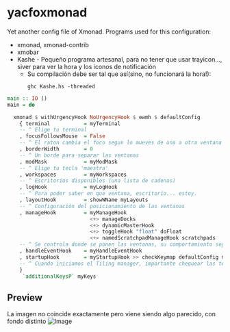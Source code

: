 yacfoxmonad
===========

Yet another config file of Xmonad. Programs used for this configuration:

 * xmonad, xmonad-contrib
 * xmobar
 * Kashe - Pequeño programa artesanal, para no tener que usar trayicon..., siver para ver la hora y los iconos de notificación
   * Su compilación debe ser tal que así(sino, no funcionará la hora!):
     ```shell
     ghc Kashe.hs -threaded
     ```

```haskell
main :: IO ()
main = do

  xmonad $ withUrgencyHook NoUrgencyHook $ ewmh $ defaultConfig
    { terminal           = myTerminal
    -- ^ Elige tu terminal
    , focusFollowsMouse  = False
    -- ^ El raton cambia el foco segun lo mueves de una a otra ventana
    , borderWidth        = 0
    -- ^ Un borde para separar las ventanas
    , modMask            = myModMask
    -- ^ Elige tu tecla 'maestra'
    , workspaces         = myWorkspaces
    -- ^ Escritorios disponibles (una lista de cadenas)
    , logHook            = myLogHook
    -- ^ Para poder saber en que ventana, escritorio... estoy.
    , layoutHook         = showWName myLayouts
    -- ^ Configuración del posicionamiento de las ventanas
    , manageHook         = myManageHook
                           <+> manageDocks
                           <+> dynamicMasterHook
                           <+> toggleHook "float" doFloat
                           <+> namedScratchpadManageHook scratchpads
    -- ^ Se controla donde se ponen las ventanas, su comportamiento según escritorio
    , handleEventHook    = myHandleEventHook
    , startupHook        = myStartupHook >> checkKeymap defaultConfig myKeys
    -- ^ Cuando iniciamos el Tiling manager, importante chequear las teclas, para evitar colisiones
    }
     `additionalKeysP` myKeys
```

Preview
-------

La imagen no coincide exactamente pero viene siendo algo parecido, con fondo distinto
![Image](../master/preview.png?raw=true)
